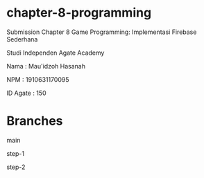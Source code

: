 # chapter-8-programming
Submission Chapter 8 Game Programming: Implementasi Firebase Sederhana

Studi Independen Agate Academy

Nama : Mau'idzoh Hasanah

NPM : 1910631170095

ID Agate : 150

# Branches
main

step-1

step-2
